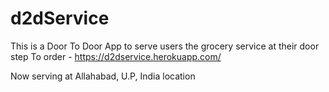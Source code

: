 # d2dService

This is a Door To Door App to serve users the grocery service at their door step
To order - https://d2dservice.herokuapp.com/

Now serving at Allahabad, U.P, India location
